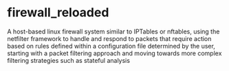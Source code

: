 # firewall_reloaded

A host-based linux firewall system similar to IPTables or nftables, using the netfilter framework to handle and respond to packets that require action based on rules defined within a configuration file determined by the user, starting with a packet filtering approach and moving towards more complex filtering strategies such as stateful analysis
